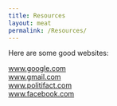 ```yaml
---
title: Resources
layout: meat
permalink: /Resources/
---
```


Here are some good websites:

www.google.com<br>
www.gmail.com<br>
www.politifact.com<br>
www.facebook.com<br>
